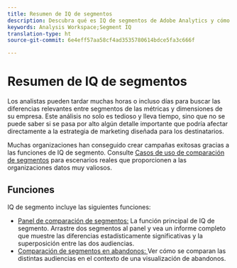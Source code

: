 ```yaml
---
title: Resumen de IQ de segmentos
description: Descubra qué es IQ de segmentos de Adobe Analytics y cómo puede ayudar a su organización.
keywords: Analysis Workspace;Segment IQ
translation-type: ht
source-git-commit: 6e4eff57aa58cf4ad3535780614bdce5fa3c666f

---
```



# Resumen de IQ de segmentos

Los analistas pueden tardar muchas horas o incluso días para buscar las diferencias relevantes entre segmentos de las métricas y dimensiones de su empresa. Este análisis no solo es tedioso y lleva tiempo, sino que no se puede saber si se pasa por alto algún detalle importante que podría afectar directamente a la estrategia de marketing diseñada para los destinatarios.

Muchas organizaciones han conseguido crear campañas exitosas gracias a las funciones de IQ de segmento. Consulte [Casos de uso de comparación de segmentos](c-panels/c-segment-comparison/segment-compare-use-cases.md) para escenarios reales que proporcionen a las organizaciones datos muy valiosos.

## Funciones

IQ de segmento incluye las siguientes funciones:

* [Panel de comparación de segmentos:](c-panels/c-segment-comparison/segment-comparison.md) La función principal de IQ de segmento. Arrastre dos segmentos al panel y vea un informe completo que muestre las diferencias estadísticamente significativas y la superposición entre las dos audiencias.
* [Comparación de segmentos en abandonos: ](visualizations/fallout/compare-segments-fallout.md)Ver cómo se comparan las distintas audiencias en el contexto de una visualización de abandonos.
